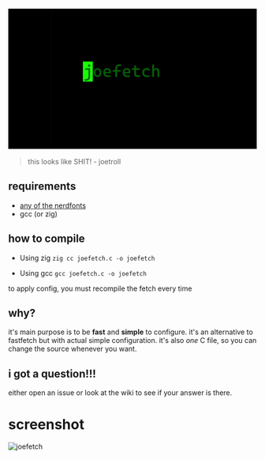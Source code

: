 ![joefetch](joefetch.gif)
> this looks like SHIT! - joetroll</small>

## requirements
- [any of the nerdfonts](https://www.nerdfonts.com)
- gcc (or zig)

## how to compile

- Using zig
`zig cc joefetch.c -o joefetch`

- Using gcc
`gcc joefetch.c -o joefetch`

to apply config, you must recompile the fetch every time

## why?
it's main purpose is to be **fast** and **simple** to configure. it's an alternative to fastfetch but with actual simple configuration. it's also *one* C file, so you can change the source whenever you want.

## i got a question!!!
either open an issue or look at the wiki to see if your answer is there.

# screenshot
![joefetch](https://files.catbox.moe/kqjmqf.png)

